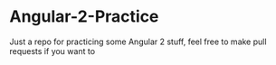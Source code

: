 # Angular-2-Practice
Just a repo for practicing some Angular 2 stuff, feel free to make pull requests if you want to
